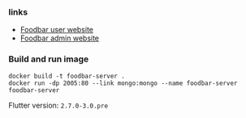 ### links
- [Foodbar user website](http://ec2co-ecsel-1gp3cytj0gkr7-2119626231.us-east-1.elb.amazonaws.com:1002)
- [Foodbar admin website](http://ec2co-ecsel-1gp3cytj0gkr7-2119626231.us-east-1.elb.amazonaws.com:1001)
### Build and run image
```
docker build -t foodbar-server .
docker run -dp 2005:80 --link mongo:mongo --name foodbar-server foodbar-server
```

Flutter version: `2.7.0-3.0.pre`
